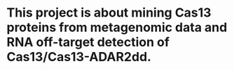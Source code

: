 # This project is about mining Cas13 proteins from metagenomic data and RNA off-target detection of Cas13/Cas13-ADAR2dd.
